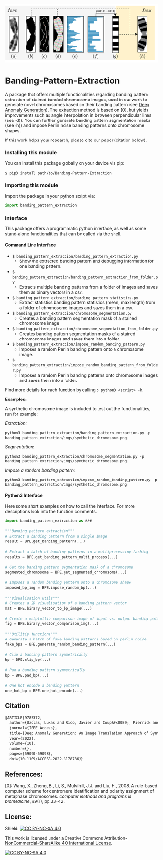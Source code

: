 

![Chromsome Extraction Header](./header.png)

# Banding-Pattern-Extraction

A package that offers multiple functionalities regarding banding pattern extraction of stained banded chromosome images, used in our work to generate novel chromosomes based on their banding pattern (see [Deep Anomaly Generation](https://ieeexplore.ieee.org/document/9785372)). The extraction method is based on [0], but yields improvements such as angle interpolation in between perpendicular lines (see (d)). You can further generate banding pattern segmentation masks (see (h)) and impose Perlin noise banding patterns onto chromosome shapes.

If this work helps your research, please cite our paper (citation below).


### Installing this module

You can install this package globally on your device via pip:

`$ pip3 install path/to/Banding-Pattern-Extraction`



### Importing this module

Import the package in your python script via:

```python
import banding_pattern_extraction
```



### Interface

This package offers a programmatic python interface, as well as some stand-alone functionalities that can be called via the shell.



#### Command Line Interface

- `$ banding_pattern_extraction/banding_pattern_extraction.py`
  - Show the extracted banding pattern and debugging information for one banding pattern.
- `$ banding_pattern_extraction/banding_pattern_extraction_from_folder.py`
  - Extracts multiple banding patterns from a folder of images and saves them as binary vectors in a csv.
- `$ banding_pattern_extraction/banding_pattern_statistics.py`
  - Extract statistics banding pattern statistics (mean, max length) from a folder of chromosome images and saves them in a csv.
- `$ banding_pattern_extraction/chromosome_segmentation.py`
  - Creates a banding pattern segmentation mask of a stained chromosome image
- `$ banding_pattern_extraction/chromosome_segmentation_from_folder.py`
  - Creates banding pattern segmentation masks of a stained chromosome images and saves them into a folder.
- `$ banding_pattern_extraction/impose_random_banding_pattern.py`
  - Imposes a random Perlin banding pattern onto a chromosome image.
- `$ banding_pattern_extraction/impose_random_banding_pattern_from_folder.py`
  - Imposes a random Perlin banding patterns onto chromosome images and saves them into a folder.

Find more details for each function by calling `$ python3 <script> -h`.



**Examples:**

A synthetic chromosome image is included to test out the functionalities, run for example: 

*Extraction:*

```shell
python3 banding_pattern_extraction/banding_pattern_extraction.py -p banding_pattern_extraction/imgs/synthetic_chromosome.png
```
*Segmentation:*

```shell
python3 banding_pattern_extraction/chromosome_segmentation.py -p banding_pattern_extraction/imgs/synthetic_chromosome.png
```
*Impose a random banding pattern:*

```shell
python3 banding_pattern_extraction/impose_random_banding_pattern.py -p banding_pattern_extraction/imgs/synthetic_chromosome.png
```



#### Python3 Interface

Here some short examples on how to call the interface. For more descriptions look into the function comments.

```python
import banding_pattern_extraction as BPE

"""Banding pattern extraction"""
# Extract a banding pattern from a single image
result = BPE.get_banding_pattern(...)

# Extract a batch of banding patterns in a multiprocessing fashing
results = BPE.get_banding_pattern_multi_process(...)

# Get the banding pattern segmentation mask of a chromosome
segmented_chromosome = BPE.get_segmented_chromosome(...)

# Imposes a random banding pattern onto a chromosome shape
imposed_bp_img = BPE.impose_random_bp(...)

"""Visualisation utils"""
# Creates a 2D visualisation of a banding pattern vector
mat = BPE.binary_vector_to_bp_image(...)

# Create a matplotlib comparison image of input vs. output banding patterns
fig = BPE.binary_vector_comparison_img(...)

"""Utilitiy functions"""
# Generate a batch of fake banding patterns based on perlin noise
fake_bps = BPE.generate_random_banding_pattern(...)

# Clip a banding pattern symmetrically
bp = BPE.clip_bp(...)

# Pad a banding pattern symmetrically
bp = BPE.pad_bp(...)

# One hot encode a banding pattern
one_hot_bp = BPE.one_hot_encode(...)

```



## Citation

```latex
@ARTICLE{9785372,
  author={Uzolas, Lukas and Rico, Javier and Coup&#x00E9;, Pierrick and SanMiguel, Juan C. and Cserey, Gy&#x00F6;rgy},
  journal={IEEE Access}, 
  title={Deep Anomaly Generation: An Image Translation Approach of Synthesizing Abnormal Banded Chromosome Images}, 
  year={2022},
  volume={10},
  number={},
  pages={59090-59098},
  doi={10.1109/ACCESS.2022.3178786}}
```



## References:

[0]: Wang, X., Zheng, B., Li, S., Mulvihill, J.J. and Liu, H., 2008. A  rule-based computer scheme for centromere identification and polarity  assignment of metaphase chromosomes. *computer methods and programs in biomedicine*, *89*(1), pp.33-42.



## License:

Shield: [![CC BY-NC-SA 4.0][cc-by-nc-sa-shield]][cc-by-nc-sa]

This work is licensed under a [Creative Commons Attribution-NonCommercial-ShareAlike 4.0 International License][cc-by-nc-sa].

[![CC BY-NC-SA 4.0][cc-by-nc-sa-image]][cc-by-nc-sa]

[cc-by-nc-sa]: http://creativecommons.org/licenses/by-nc-sa/4.0/
[cc-by-nc-sa-image]: https://licensebuttons.net/l/by-nc-sa/4.0/88x31.png
[cc-by-nc-sa-shield]: https://img.shields.io/badge/License-CC%20BY--NC--SA%204.0-lightgrey.svg
